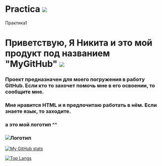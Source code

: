 # Practica ![](https://img.icons8.com/color-glass/256/github-2.png)
Практика1
# Приветствую, Я Никита и это мой продукт под названием "MyGitHub" ![](https://emojigraph.org/media/apple/flexed-biceps_1f4aa.png)   
### Проект предназначен для моего погружения в работу GitHub. Если кто то захочет помочь мне в его освоении, то сообщите мне.
### Мне нравится HTML и я предпочитаю работать в нём. Если знаете язык, то заходите.
### 

### а это мой логотип ^^
### ![Логотип](https://octodex.github.com/images/orderedlistocat.png "Логотип GitHub")
[![My GitHub stats](https://github-readme-stats.vercel.app/api?username=Nek271&theme=synthwave)](https://github.com/Nek271/github-readme-stats)

[![Top Langs](https://github-readme-stats.vercel.app/api/top-langs/?username=Nek271)](https://github.com/Nek271/github-readme-stats)

